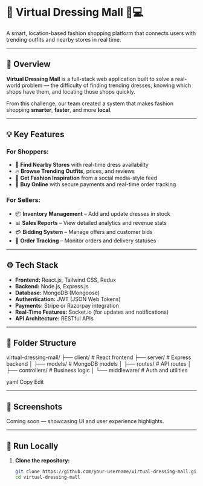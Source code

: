 # 🌟 Virtual Dressing Mall 👗💻

A smart, location-based fashion shopping platform that connects users with trending outfits and nearby stores in real time.

---

## 🚀 Overview

**Virtual Dressing Mall** is a full-stack web application built to solve a real-world problem — the difficulty of finding trending dresses, knowing which shops have them, and locating those shops quickly. 

From this challenge, our team created a system that makes fashion shopping **smarter**, **faster**, and more **local**.

---

## 💡 Key Features

### For Shoppers:
- 🏬 **Find Nearby Stores** with real-time dress availability
- 🔥 **Browse Trending Outfits**, prices, and reviews
- 💬 **Get Fashion Inspiration** from a social media-style feed
- 🛒 **Buy Online** with secure payments and real-time order tracking

### For Sellers:
- 📦 **Inventory Management** – Add and update dresses in stock
- 📊 **Sales Reports** – View detailed analytics and revenue stats
- 💳 **Bidding System** – Manage offers and customer bids
- 🔔 **Order Tracking** – Monitor orders and delivery statuses

---

## ⚙️ Tech Stack

- **Frontend:** React.js, Tailwind CSS, Redux
- **Backend:** Node.js, Express.js
- **Database:** MongoDB (Mongoose)
- **Authentication:** JWT (JSON Web Tokens)
- **Payments:** Stripe or Razorpay integration
- **Real-Time Features:** Socket.io (for updates and notifications)
- **API Architecture:** RESTful APIs

---

## 📁 Folder Structure

virtual-dressing-mall/
├── client/ # React frontend
├── server/ # Express backend
│ ├── models/ # MongoDB models
│ ├── routes/ # API routes
│ ├── controllers/ # Business logic
│ └── middleware/ # Auth and utilities

yaml
Copy
Edit

---

## 📸 Screenshots

Coming soon — showcasing UI and user experience highlights.

---

## 🧪 Run Locally

1. **Clone the repository:**
   ```bash
   git clone https://github.com/your-username/virtual-dressing-mall.git
   cd virtual-dressing-mall
